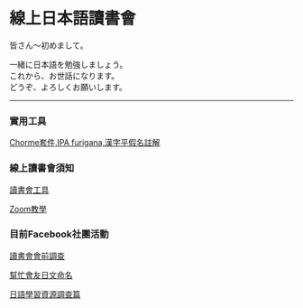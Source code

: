 # 線上日本語讀書會

皆さん〜初めまして。 
  
一緒に日本語を勉強しましょう。  
これから、お世話になります。  
どうぞ、よろしくお願いします。  

-----


### 實用工具

[Chorme套件,IPA furigana,漢字平假名註解](https://chrome.google.com/webstore/detail/ipa-furigana/jnnbgnfnncobhklficfkdnclohaklifi)


### 線上讀書會須知

[讀書會工具](https://www.facebook.com/groups/1113446758690591/permalink/1120225591346041/)

[Zoom教學](https://www.facebook.com/polo13999/videos/10210831336413927/)


### 目前Facebook社團活動

[讀書會會前調查](https://www.facebook.com/groups/1113446758690591/permalink/1120418707993396/)

[幫忙會友日文命名](https://www.facebook.com/groups/1113446758690591/permalink/1120482724653661/)

[日語學習資源調查篇](https://www.facebook.com/groups/1113446758690591/permalink/1120567804645153/)

